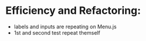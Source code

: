# Efficiency and Refactoring:

- labels and inputs are repeating on Menu.js
- 1st and second test repeat themself
